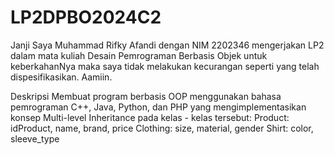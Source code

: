 # LP2DPBO2024C2

Janji
Saya Muhammad Rifky Afandi dengan NIM 2202346 mengerjakan LP2 dalam mata kuliah 
Desain Pemrograman Berbasis Objek untuk keberkahanNya maka saya tidak 
melakukan kecurangan seperti yang telah dispesifikasikan. Aamiin.

Deskripsi
Membuat program berbasis OOP menggunakan bahasa pemrograman C++, Java, Python, dan PHP yang mengimplementasikan konsep Multi-level Inheritance  pada kelas - kelas tersebut:
Product: idProduct, name, brand, price
Clothing: size, material, gender
Shirt: color, sleeve_type


